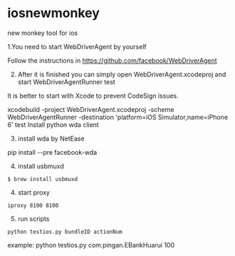 # iosnewmonkey
new monkey tool for ios

1.You need to start WebDriverAgent by yourself

Follow the instructions in https://github.com/facebook/WebDriverAgent

2. After it is finished you can simply open WebDriverAgent.xcodeproj and start WebDriverAgentRunner test

It is better to start with Xcode to prevent CodeSign issues.

xcodebuild -project WebDriverAgent.xcodeproj -scheme WebDriverAgentRunner -destination 'platform=iOS Simulator,name=iPhone 6' test
Install python wda client

3. install wda by NetEase

pip install --pre facebook-wda

4. install usbmuxd
```
$ brew install usbmuxd
```

4. start proxy
```
iproxy 8100 8100
```

5. run scripts 
```
python testios.py bundleID actionNum
```
example: python testios.py com.pingan.EBankHuarui 100

